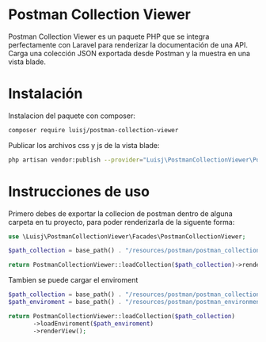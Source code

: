 # Postman Collection Viewer
Postman Collection Viewer es un paquete PHP que se integra perfectamente con Laravel para renderizar la documentación de una API. Carga una colección JSON exportada desde Postman y la muestra en una vista blade.

# Instalación
Instalacion del paquete con composer:
```bash
composer require luisj/postman-collection-viewer
```
Publicar los archivos css y js de la vista blade:
```bash
php artisan vendor:publish --provider="Luisj\PostmanCollectionViewer\PostmanCollectionViewerServiceProvider" --tag=public
```

# Instrucciones de uso
Primero debes de exportar la collecion de postman dentro de alguna carpeta en tu proyecto, para poder renderizarla de la siguente forma:
```php
use \Luisj\PostmanCollectionViewer\Facades\PostmanCollectionViewer;

$path_collection = base_path() . "/resources/postman/postman_collection.json";

return PostmanCollectionViewer::loadCollection($path_collection)->renderView();
```

Tambien se puede cargar el enviroment
```php
$path_collection = base_path() . "/resources/postman/postman_collection.json";
$path_enviroment = base_path() . "/resources/postman/postman_environment.json";

return PostmanCollectionViewer::loadCollection($path_collection)
       ->loadEnviroment($path_enviroment)
       ->renderView();
```

